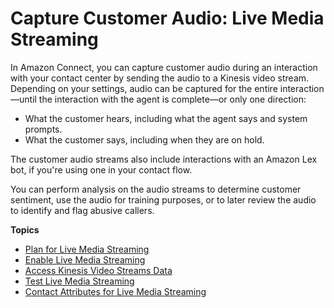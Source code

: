 # Capture Customer Audio: Live Media Streaming<a name="customer-voice-streams"></a>

In Amazon Connect, you can capture customer audio during an interaction with your contact center by sending the audio to a Kinesis video stream\. Depending on your settings, audio can be captured for the entire interaction—until the interaction with the agent is complete—or only one direction: 
+ What the customer hears, including what the agent says and system prompts\.
+ What the customer says, including when they are on hold\.

The customer audio streams also include interactions with an Amazon Lex bot, if you're using one in your contact flow\. 

You can perform analysis on the audio streams to determine customer sentiment, use the audio for training purposes, or to later review the audio to identify and flag abusive callers\.

**Topics**
+ [Plan for Live Media Streaming](plan-live-media-streams.md)
+ [Enable Live Media Streaming](enable-live-media-streams.md)
+ [Access Kinesis Video Streams Data](access-media-stream-data.md)
+ [Test Live Media Streaming](use-media-streams-blocks.md)
+ [Contact Attributes for Live Media Streaming](media-streaming-attributes.md)